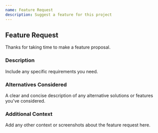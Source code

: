 ```yaml
---
name: Feature Request
description: Suggest a feature for this project
---
```


## Feature Request

Thanks for taking time to make a feature proposal.

### Description

Include any specific requirements you need.

### Alternatives Considered

A clear and concise description of any alternative solutions or features you've considered.

### Additional Context

Add any other context or screenshots about the feature request here.
